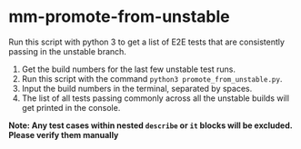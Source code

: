 # mm-promote-from-unstable

Run this script with python 3 to get a list of E2E tests that are consistently passing in the unstable branch.
1. Get the build numbers for the last few unstable test runs.
2. Run this script with the command `python3 promote_from_unstable.py`.
3. Input the build numbers in the terminal, separated by spaces.
4. The list of all tests passing commonly across all the unstable builds will get printed in the console.

**Note: Any test cases within nested `describe` or `it` blocks will be excluded. Please verify them manually**